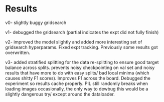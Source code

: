 # Results

v0- slightly buggy gridsearch

v1- debugged the gridsearch (partial indicates the expt did not fully finish)

v2- improved the model slightly and added more interesting set of gridsearch hyperparams. Fixed expt tracking. Previously some results got overwritten.

v3- added stratified splitting for the data re-splitting to ensure good target balance across splits. prevents noisy checkpointing on val set and noisy results that have more to do with easy splits/ bad local minima (which causes shitty F1 scores). Improves F1 across the board. Debugged the experiment so results cache properly. PIL still randomly breaks when loading images occasionally, the only way to dewbug this would be a slightly dangerous try/ except around the dataloader.
